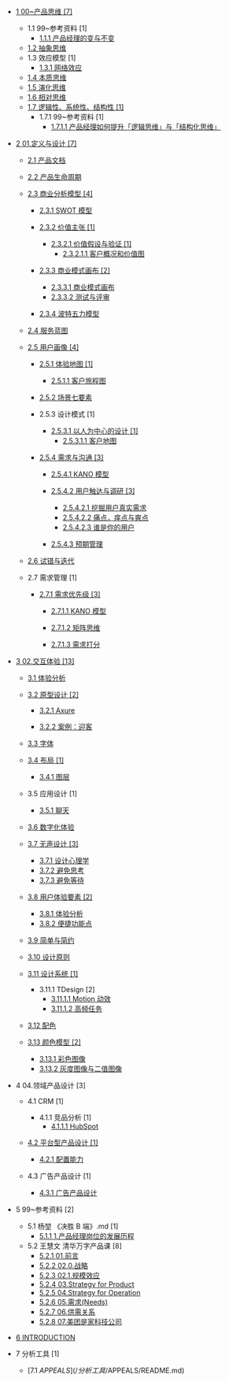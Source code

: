   - [1 00~产品思维 [7]](/00~产品思维/README.md)
    - 1.1 99~参考资料 [1]
      - [1.1.1 产品经理的变与不变](/00~产品思维/99~参考资料/2023-产品经理的变与不变.md)
    - [1.2 抽象思维](/00~产品思维/抽象思维.md)
    - 1.3 效应模型 [1]
      - [1.3.1 网络效应](/00~产品思维/效应模型/网络效应.md)
    - [1.4 本质思维](/00~产品思维/本质思维.md)
    - [1.5 演化思维](/00~产品思维/演化思维.md)
    - [1.6 相对思维](/00~产品思维/相对思维.md)
    - [1.7 逻辑性、系统性、结构性 [1]](/00~产品思维/逻辑性、系统性、结构性/README.md)
      - 1.7.1 99~参考资料 [1]
        - [1.7.1.1 产品经理如何提升「逻辑思维」与「结构化思维」](/00~产品思维/逻辑性、系统性、结构性/99~参考资料/2023-产品经理如何提升「逻辑思维」与「结构化思维」.md)
  - [2 01.定义与设计 [7]](/01.定义与设计/README.md)
    - [2.1 产品文档](/01.定义与设计/产品文档/README.md)
      
    - [2.2 产品生命周期](/01.定义与设计/产品生命周期/README.md)
      
    - [2.3 商业分析模型 [4]](/01.定义与设计/商业分析模型/README.md)
      - [2.3.1 SWOT 模型](/01.定义与设计/商业分析模型/SWOT%20模型/README.md)
        
      - [2.3.2 价值主张 [1]](/01.定义与设计/商业分析模型/价值主张/README.md)
        - [2.3.2.1 价值假设与验证 [1]](/01.定义与设计/商业分析模型/价值主张/价值假设与验证/README.md)
          - [2.3.2.1.1 客户概况和价值图](/01.定义与设计/商业分析模型/价值主张/价值假设与验证/客户概况和价值图.md)
      - [2.3.3 商业模式画布 [2]](/01.定义与设计/商业分析模型/商业模式画布/README.md)
        - [2.3.3.1 商业模式画布](/01.定义与设计/商业分析模型/商业模式画布/商业模式画布.md)
        - [2.3.3.2 测试与评审](/01.定义与设计/商业分析模型/商业模式画布/测试与评审.md)
      - [2.3.4 波特五力模型](/01.定义与设计/商业分析模型/波特五力模型/README.md)
        
    - [2.4 服务蓝图](/01.定义与设计/服务蓝图/README.md)
      
    - [2.5 用户画像 [4]](/01.定义与设计/用户画像/README.md)
      - [2.5.1 体验地图 [1]](/01.定义与设计/用户画像/体验地图/README.md)
        - [2.5.1.1 客户旅程图](/01.定义与设计/用户画像/体验地图/客户旅程图/README.md)
          
      - [2.5.2 场景七要素](/01.定义与设计/用户画像/场景七要素/README.md)
        
      - 2.5.3 设计模式 [1]
        - [2.5.3.1 以人为中心的设计 [1]](/01.定义与设计/用户画像/设计模式/以人为中心的设计/README.md)
          - [2.5.3.1.1 客户地图](/01.定义与设计/用户画像/设计模式/以人为中心的设计/客户地图.md)
      - [2.5.4 需求与沟通 [3]](/01.定义与设计/用户画像/需求与沟通/README.md)
        - [2.5.4.1 KANO 模型](/01.定义与设计/用户画像/需求与沟通/KANO%20模型/README.md)
          
        - [2.5.4.2 用户触达与调研 [3]](/01.定义与设计/用户画像/需求与沟通/用户触达与调研/README.md)
          - [2.5.4.2.1 挖掘用户真实需求](/01.定义与设计/用户画像/需求与沟通/用户触达与调研/挖掘用户真实需求.md)
          - [2.5.4.2.2 痛点，痒点与爽点](/01.定义与设计/用户画像/需求与沟通/用户触达与调研/痛点，痒点与爽点.md)
          - [2.5.4.2.3 谁是你的用户](/01.定义与设计/用户画像/需求与沟通/用户触达与调研/谁是你的用户.md)
        - [2.5.4.3 预期管理](/01.定义与设计/用户画像/需求与沟通/预期管理/README.md)
          
    - [2.6 试错与迭代](/01.定义与设计/试错与迭代/README.md)
      
    - 2.7 需求管理 [1]
      - [2.7.1 需求优先级 [3]](/01.定义与设计/需求管理/需求优先级/README.md)
        - [2.7.1.1 KANO 模型](/01.定义与设计/需求管理/需求优先级/KANO%20模型/README.md)
          
        - [2.7.1.2 矩阵思维](/01.定义与设计/需求管理/需求优先级/矩阵思维/README.md)
          
        - [2.7.1.3 需求打分](/01.定义与设计/需求管理/需求优先级/需求打分/README.md)
          
  - [3 02.交互体验 [13]](/02.交互体验/README.md)
    - [3.1 体验分析](/02.交互体验/体验分析/README.md)
      
    - [3.2 原型设计 [2]](/02.交互体验/原型设计/README.md)
      - [3.2.1 Axure](/02.交互体验/原型设计/Axure/README.md)
        
      - [3.2.2 案例：迎客](/02.交互体验/原型设计/案例：迎客.md)
    - [3.3 字体](/02.交互体验/字体/README.md)
      
    - [3.4 布局 [1]](/02.交互体验/布局/README.md)
      - [3.4.1 图层](/02.交互体验/布局/图层.md)
    - 3.5 应用设计 [1]
      - [3.5.1 聊天](/02.交互体验/应用设计/聊天/README.md)
        
    - [3.6 数字化体验](/02.交互体验/数字化体验/README.md)
      
    - [3.7 无声设计 [3]](/02.交互体验/无声设计/README.md)
      - [3.7.1 设计心理学](/02.交互体验/无声设计/设计心理学.md)
      - [3.7.2 避免思考](/02.交互体验/无声设计/避免思考.md)
      - [3.7.3 避免等待](/02.交互体验/无声设计/避免等待.md)
    - [3.8 用户体验要素 [2]](/02.交互体验/用户体验要素/README.md)
      - [3.8.1 体验分析](/02.交互体验/用户体验要素/体验分析.md)
      - [3.8.2 便捷功能点](/02.交互体验/用户体验要素/便捷功能点.md)
    - [3.9 简单与简约](/02.交互体验/简单与简约/README.md)
      
    - [3.10 设计原则](/02.交互体验/设计原则/README.md)
      
    - [3.11 设计系统 [1]](/02.交互体验/设计系统/README.md)
      - 3.11.1 TDesign [2]
        - [3.11.1.1 Motion 动效](/02.交互体验/设计系统/TDesign/Motion%20动效.md)
        - [3.11.1.2 高频任务](/02.交互体验/设计系统/TDesign/高频任务.md)
    - [3.12 配色](/02.交互体验/配色/README.md)
      
    - [3.13 颜色模型 [2]](/02.交互体验/颜色模型/README.md)
      - [3.13.1 彩色图像](/02.交互体验/颜色模型/彩色图像.md)
      - [3.13.2 灰度图像与二值图像](/02.交互体验/颜色模型/灰度图像与二值图像.md)
  - 4 04.领域产品设计 [3]
    - 4.1 CRM [1]
      - 4.1.1 竞品分析 [1]
        - [4.1.1.1 HubSpot](/04.领域产品设计/CRM/竞品分析/HubSpot/README.md)
          
    - [4.2 平台型产品设计 [1]](/04.领域产品设计/平台型产品设计/README.md)
      - [4.2.1 配置能力](/04.领域产品设计/平台型产品设计/配置能力.md)
    - 4.3 广告产品设计 [1]
      - [4.3.1 广告产品设计](/04.领域产品设计/广告产品设计/广告产品设计.md)
  - 5 99~参考资料 [2]
    - 5.1 杨堃 《决胜 B 端》.md [1]
      - [5.1.1 1.产品经理岗位的发展历程](/99~参考资料/2019-杨堃-《决胜%20B%20端》.md/1.产品经理岗位的发展历程.md)
    - 5.2 王慧文 清华万字产品课 [8]
      - [5.2.1 01.前言](/99~参考资料/2022-王慧文-清华万字产品课/01.前言.md)
      - [5.2.2 02.0.战略](/99~参考资料/2022-王慧文-清华万字产品课/02.0.战略.md)
      - [5.2.3 02.1.规模效应](/99~参考资料/2022-王慧文-清华万字产品课/02.1.规模效应.md)
      - [5.2.4 03.Strategy for Product](/99~参考资料/2022-王慧文-清华万字产品课/03.Strategy%20for%20Product.md)
      - [5.2.5 04.Strategy for Operation](/99~参考资料/2022-王慧文-清华万字产品课/04.Strategy%20for%20Operation.md)
      - [5.2.6 05.需求(Needs)](/99~参考资料/2022-王慧文-清华万字产品课/05.需求(Needs).md)
      - [5.2.7 06.供需关系](/99~参考资料/2022-王慧文-清华万字产品课/06.供需关系.md)
      - [5.2.8 07.美团是家科技公司](/99~参考资料/2022-王慧文-清华万字产品课/07.美团是家科技公司.md)
  - [6 INTRODUCTION](/INTRODUCTION.md)
  - 7 分析工具 [1]
    - [7.1 $APPEALS](/分析工具/$APPEALS/README.md)
      